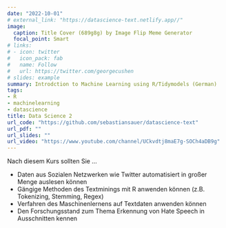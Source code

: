 ```yaml
---
date: "2022-10-01"
# external_link: "https://datascience-text.netlify.app//"
image:
  caption: Title Cover (689g8g) by Image Flip Meme Generator
  focal_point: Smart
# links:
# - icon: twitter
#   icon_pack: fab
#   name: Follow
#   url: https://twitter.com/georgecushen
# slides: example
summary: Introdction to Machine Learning using R/Tidymodels (German)
tags:
- R
- machinelearning
- datascience
title: Data Science 2
url_code: "https://github.com/sebastiansauer/datascience-text"
url_pdf: ""
url_slides: ""
url_video: "https://www.youtube.com/channel/UCkvdtj8maE7g-SOCh4aDB9g"
---
```


Nach diesem Kurs sollten Sie …

- Daten aus Sozialen Netzwerken wie Twitter automatisiert in großer Menge auslesen können
- Gängige Methoden des Textminings mit R anwenden können (z.B. Tokenizing, Stemming, Regex)
- Verfahren des Maschinenlernens auf Textdaten anwenden können
- Den Forschungsstand zum Thema Erkennung von Hate Speech in Ausschnitten kennen
